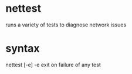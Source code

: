 # nettest
runs a variety of tests to diagnose network issues
# syntax
nettest [-e]
 -e exit on failure of any test
